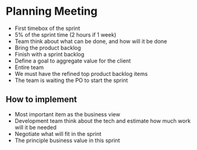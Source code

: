 # Planning Meeting

- First timebox of the sprint
- 5% of the sprint time (2 hours if 1 week)
- Team think about what can be done, and how will it be done
- Bring the product backlog
- Finish with a sprint backlog
- Define a goal to aggregate value for the client
- Entire team
- We must have the refined top product backlog items
- The team is waiting the PO to start the sprint


## How to implement
- Most important item as the business view
- Development team think about the tech and estimate how much work will it be needed
- Negotiate what will fit in the sprint
- The principle business value in this sprint
